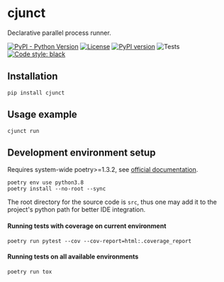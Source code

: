 # cjunct

Declarative parallel process runner.

[![PyPI - Python Version](https://img.shields.io/pypi/pyversions/cjunct)](https://pypi.python.org/pypi/cjunct/)
[![License](https://img.shields.io/pypi/l/cjunct.svg)](https://pypi.python.org/pypi/cjunct/)
[![PyPI version](https://badge.fury.io/py/cjunct.svg)](https://badge.fury.io/py/cjunct)
![Tests](https://github.com/reartnew/cjunct/workflows/main/badge.svg)
[![Code style: black](https://img.shields.io/badge/code%20style-black-000000.svg)](https://github.com/ambv/black)

## Installation

```shell
pip install cjunct
```

## Usage example

```shell
cjunct run
```

## Development environment setup

Requires system-wide poetry>=1.3.2, see [official documentation](https://python-poetry.org).

```shell
poetry env use python3.8
poetry install --no-root --sync
```

The root directory for the source code is `src`,
thus one may add it to the project's python path
for better IDE integration.

#### Running tests with coverage on current environment

```shell
poetry run pytest --cov --cov-report=html:.coverage_report
```

#### Running tests on all available environments

```shell
poetry run tox
```

